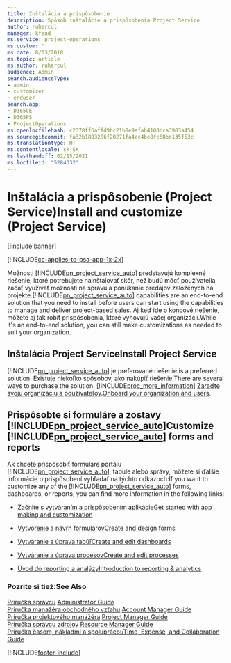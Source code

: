 ```yaml
---
title: Inštalácia a prispôsobenie
description: Spôsob inštalácie a prispôsobenia Project Service
author: ruhercul
manager: kfend
ms.service: project-operations
ms.custom: ''
ms.date: 8/03/2018
ms.topic: article
ms.author: ruhercul
audience: Admin
search.audienceType:
- admin
- customizer
- enduser
search.app:
- D365CE
- D365PS
- ProjectOperations
ms.openlocfilehash: c2378ff6affd9bc21b8e9afab4108bca3983a454
ms.sourcegitcommit: fa32b1893286f20271fa4ec4be8fc68bd135f53c
ms.translationtype: HT
ms.contentlocale: sk-SK
ms.lasthandoff: 02/15/2021
ms.locfileid: "5284332"
---
```

# <a name="install-and-customize-project-service"></a><span data-ttu-id="4f360-103">Inštalácia a prispôsobenie (Project Service)</span><span class="sxs-lookup"><span data-stu-id="4f360-103">Install and customize (Project Service)</span></span>

[!include [banner](../includes/psa-now-project-operations.md)]

[!INCLUDE[cc-applies-to-psa-app-1x-2x](../includes/cc-applies-to-psa-app-1x-2x.md)]

<span data-ttu-id="4f360-104">Možnosti [!INCLUDE[pn_project_service_auto](../includes/pn-project-service-auto.md)] predstavujú komplexné riešenie, ktoré potrebujete nainštalovať skôr, než budú môcť používatelia začať využívať možnosti na správu a ponúkanie predajov založených na projekte.</span><span class="sxs-lookup"><span data-stu-id="4f360-104">[!INCLUDE[pn_project_service_auto](../includes/pn-project-service-auto.md)] capabilities are an end-to-end solution that you need to install before users can start using the capabilities to manage and deliver project-based sales.</span></span> <span data-ttu-id="4f360-105">Aj keď ide o koncové riešenie, môžete aj tak robiť prispôsobenia, ktoré vyhovujú vašej organizácii.</span><span class="sxs-lookup"><span data-stu-id="4f360-105">While it's an end-to-end solution, you can still make customizations as needed to suit your organization.</span></span>  
<!-- TODO: I expect to find the information on how to get and install this here. Please find that and add it here. Same for Project Service.--> 
  
## <a name="install-project-service"></a><span data-ttu-id="4f360-106">Inštalácia Project Service</span><span class="sxs-lookup"><span data-stu-id="4f360-106">Install Project Service</span></span>  
 [!INCLUDE[pn_project_service_auto](../includes/pn-project-service-auto.md)] <span data-ttu-id="4f360-107">je preferované riešenie.</span><span class="sxs-lookup"><span data-stu-id="4f360-107">is a preferred solution.</span></span> <span data-ttu-id="4f360-108">Existuje niekoľko spôsobov, ako nakúpiť riešenie.</span><span class="sxs-lookup"><span data-stu-id="4f360-108">There are several ways to purchase the solution.</span></span> [!INCLUDE[proc_more_information](../includes/proc-more-information.md)] <span data-ttu-id="4f360-109">[Zaraďte svoju organizáciu a používateľov](https://docs.microsoft.com/dynamics365/customerengagement/on-premises/admin/onboard-your-organization-and-users-to-dynamics-365-online).</span><span class="sxs-lookup"><span data-stu-id="4f360-109">[Onboard your organization and users](https://docs.microsoft.com/dynamics365/customerengagement/on-premises/admin/onboard-your-organization-and-users-to-dynamics-365-online).</span></span>  
  
## <a name="customize-pn_project_service_auto-forms-and-reports"></a><span data-ttu-id="4f360-110">Prispôsobte si formuláre a zostavy [!INCLUDE[pn_project_service_auto](../includes/pn-project-service-auto.md)]</span><span class="sxs-lookup"><span data-stu-id="4f360-110">Customize [!INCLUDE[pn_project_service_auto](../includes/pn-project-service-auto.md)] forms and reports</span></span>  
 <span data-ttu-id="4f360-111">Ak chcete prispôsobiť formuláre portálu [!INCLUDE[pn_project_service_auto](../includes/pn-project-service-auto.md)], tabule alebo správy, môžete si ďalšie informácie o prispôsobení vyhľadať na týchto odkazoch:</span><span class="sxs-lookup"><span data-stu-id="4f360-111">If you want to customize any of the [!INCLUDE[pn_project_service_auto](../includes/pn-project-service-auto.md)] forms, dashboards, or reports, you can find more information in the following links:</span></span>  
  
- [<span data-ttu-id="4f360-112">Začnite s vytváraním a prispôsobením aplikácie</span><span class="sxs-lookup"><span data-stu-id="4f360-112">Get started with app making and customization</span></span>](https://docs.microsoft.com/dynamics365/customerengagement/on-premises/customize/getting-started-customization)  
  
- [<span data-ttu-id="4f360-113">Vytvorenie a návrh formulárov</span><span class="sxs-lookup"><span data-stu-id="4f360-113">Create and design forms</span></span>](https://docs.microsoft.com/dynamics365/customerengagement/on-premises/customize/create-design-forms)  
  
- [<span data-ttu-id="4f360-114">Vytváranie a úprava tabúľ</span><span class="sxs-lookup"><span data-stu-id="4f360-114">Create and edit dashboards</span></span>](https://docs.microsoft.com/dynamics365/customerengagement/on-premises/customize/create-edit-dashboards)  
  
- [<span data-ttu-id="4f360-115">Vytváranie a úprava procesov</span><span class="sxs-lookup"><span data-stu-id="4f360-115">Create and edit processes</span></span>](https://docs.microsoft.com/dynamics365/customerengagement/on-premises/customize/guide-staff-through-common-tasks-processes)  
  
- [<span data-ttu-id="4f360-116">Úvod do reporting a analýzy</span><span class="sxs-lookup"><span data-stu-id="4f360-116">Introduction to reporting & analytics</span></span>](https://docs.microsoft.com/dynamics365/customerengagement/on-premises/analytics/reporting-analytics-with-dynamics-365)  
  
### <a name="see-also"></a><span data-ttu-id="4f360-117">Pozrite si tiež:</span><span class="sxs-lookup"><span data-stu-id="4f360-117">See Also</span></span>  
 <span data-ttu-id="4f360-118">[Príručka správcu](../psa/admin-guide.md) </span><span class="sxs-lookup"><span data-stu-id="4f360-118">[Administrator Guide](../psa/admin-guide.md) </span></span>  
 <span data-ttu-id="4f360-119">[Príručka manažéra obchodného vzťahu](../psa/account-manager-guide.md) </span><span class="sxs-lookup"><span data-stu-id="4f360-119">[Account Manager Guide](../psa/account-manager-guide.md) </span></span>  
 <span data-ttu-id="4f360-120">[Príručka projektového manažéra](../psa/project-manager-guide.md) </span><span class="sxs-lookup"><span data-stu-id="4f360-120">[Project Manager Guide](../psa/project-manager-guide.md) </span></span>  
 <span data-ttu-id="4f360-121">[Príručka správcu zdrojov](../psa/resource-manager-guide.md) </span><span class="sxs-lookup"><span data-stu-id="4f360-121">[Resource Manager Guide](../psa/resource-manager-guide.md) </span></span>  
 [<span data-ttu-id="4f360-122">Príručka časom, nákladmi a spoluprácou</span><span class="sxs-lookup"><span data-stu-id="4f360-122">Time, Expense, and Collaboration Guide</span></span>](../psa/time-expense-collaboration-guide.md)


[!INCLUDE[footer-include](../includes/footer-banner.md)]